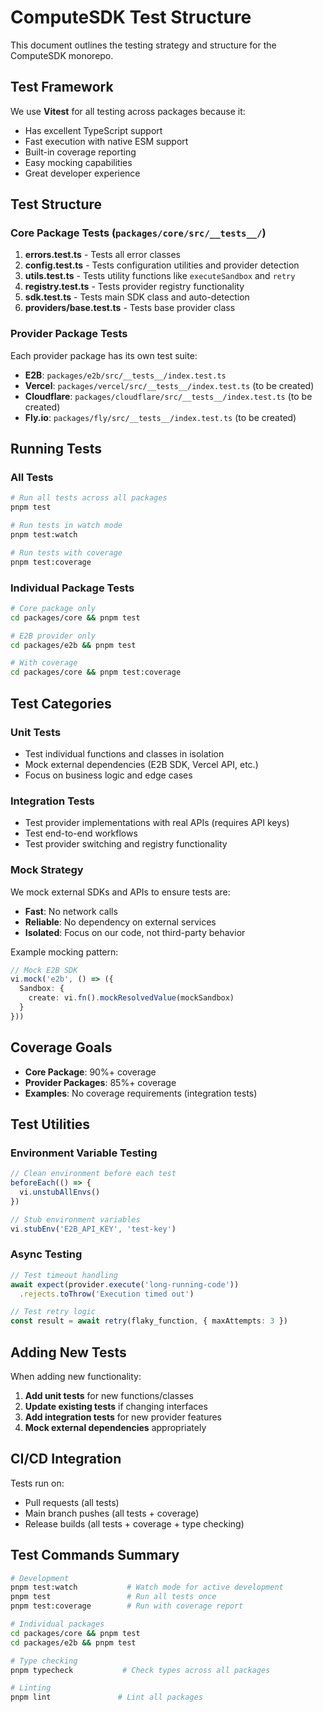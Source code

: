 # ComputeSDK Test Structure

This document outlines the testing strategy and structure for the ComputeSDK monorepo.

## Test Framework

We use **Vitest** for all testing across packages because it:
- Has excellent TypeScript support
- Fast execution with native ESM support
- Built-in coverage reporting
- Easy mocking capabilities
- Great developer experience

## Test Structure

### Core Package Tests (`packages/core/src/__tests__/`)

1. **errors.test.ts** - Tests all error classes
2. **config.test.ts** - Tests configuration utilities and provider detection
3. **utils.test.ts** - Tests utility functions like `executeSandbox` and `retry`
4. **registry.test.ts** - Tests provider registry functionality
5. **sdk.test.ts** - Tests main SDK class and auto-detection
6. **providers/base.test.ts** - Tests base provider class

### Provider Package Tests

Each provider package has its own test suite:
- **E2B**: `packages/e2b/src/__tests__/index.test.ts`
- **Vercel**: `packages/vercel/src/__tests__/index.test.ts` (to be created)
- **Cloudflare**: `packages/cloudflare/src/__tests__/index.test.ts` (to be created)
- **Fly.io**: `packages/fly/src/__tests__/index.test.ts` (to be created)

## Running Tests

### All Tests
```bash
# Run all tests across all packages
pnpm test

# Run tests in watch mode
pnpm test:watch

# Run tests with coverage
pnpm test:coverage
```

### Individual Package Tests
```bash
# Core package only
cd packages/core && pnpm test

# E2B provider only
cd packages/e2b && pnpm test

# With coverage
cd packages/core && pnpm test:coverage
```

## Test Categories

### Unit Tests
- Test individual functions and classes in isolation
- Mock external dependencies (E2B SDK, Vercel API, etc.)
- Focus on business logic and edge cases

### Integration Tests
- Test provider implementations with real APIs (requires API keys)
- Test end-to-end workflows
- Test provider switching and registry functionality

### Mock Strategy

We mock external SDKs and APIs to ensure tests are:
- **Fast**: No network calls
- **Reliable**: No dependency on external services
- **Isolated**: Focus on our code, not third-party behavior

Example mocking pattern:
```typescript
// Mock E2B SDK
vi.mock('e2b', () => ({
  Sandbox: {
    create: vi.fn().mockResolvedValue(mockSandbox)
  }
}))
```

## Coverage Goals

- **Core Package**: 90%+ coverage
- **Provider Packages**: 85%+ coverage
- **Examples**: No coverage requirements (integration tests)

## Test Utilities

### Environment Variable Testing
```typescript
// Clean environment before each test
beforeEach(() => {
  vi.unstubAllEnvs()
})

// Stub environment variables
vi.stubEnv('E2B_API_KEY', 'test-key')
```

### Async Testing
```typescript
// Test timeout handling
await expect(provider.execute('long-running-code'))
  .rejects.toThrow('Execution timed out')

// Test retry logic
const result = await retry(flaky_function, { maxAttempts: 3 })
```

## Adding New Tests

When adding new functionality:

1. **Add unit tests** for new functions/classes
2. **Update existing tests** if changing interfaces
3. **Add integration tests** for new provider features
4. **Mock external dependencies** appropriately

## CI/CD Integration

Tests run on:
- Pull requests (all tests)
- Main branch pushes (all tests + coverage)
- Release builds (all tests + coverage + type checking)

## Test Commands Summary

```bash
# Development
pnpm test:watch           # Watch mode for active development
pnpm test                 # Run all tests once
pnpm test:coverage        # Run with coverage report

# Individual packages
cd packages/core && pnpm test
cd packages/e2b && pnpm test

# Type checking
pnpm typecheck           # Check types across all packages

# Linting
pnpm lint               # Lint all packages
```